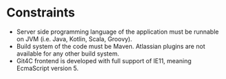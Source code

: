 Constraints
========================

- Server side programming language of the application must be runnable on JVM (i.e. Java, Kotlin, Scala, Groovy).
- Build system of the code must be Maven. Atlassian plugins are not available for any other build system.
- Git4C frontend is developed with full support of IE11, meaning EcmaScript version 5.